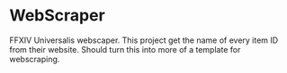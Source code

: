 # WebScraper
FFXIV Universalis webscaper. This project get the name of every item ID from their website. Should turn this into more of a template for webscraping.
